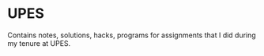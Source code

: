 # UPES
Contains notes, solutions, hacks, programs for assignments that I did during my tenure at UPES.
